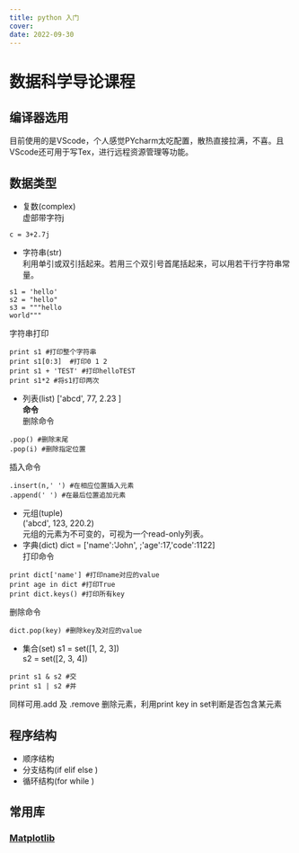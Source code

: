 ```yaml
---
title: python 入门
cover: 
date: 2022-09-30
---
```

# 数据科学导论课程
## 编译器选用
目前使用的是VScode，个人感觉PYcharm太吃配置，散热直接拉满，不喜。且VScode还可用于写Tex，进行远程资源管理等功能。
## 数据类型
* 复数(complex)    
虚部带字符j
```
c = 3+2.7j
```
* 字符串(str)    
利用单引或双引括起来。若用三个双引号首尾括起来，可以用若干行字符串常量。
```
s1 = 'hello' 
s2 = "hello"
s3 = """hello
world"""
```
字符串打印
```
print s1 #打印整个字符串
print s1[0:3]  #打印0 1 2 
print s1 + 'TEST' #打印helloTEST
print s1*2 #将s1打印两次
```
* 列表(list)
['abcd', 77, 2.23 ]    
**命令**    
删除命令
```
.pop() #删除末尾
.pop(i) #删除指定位置
```
插入命令
```
.insert(n,' ') #在相应位置插入元素 
.append(' ') #在最后位置追加元素
```
* 元组(tuple)    
('abcd', 123, 220.2)    
元组的元素为不可变的，可视为一个read-only列表。
* 字典(dict)
dict = ['name':'John', ;'age':17,'code':1122]    
打印命令
```
print dict['name'] #打印name对应的value
print age in dict #打印True
print dict.keys() #打印所有key
```
删除命令
```
dict.pop(key) #删除key及对应的value
```
* 集合(set)
s1 = set([1, 2, 3])    
s2 = set([2, 3, 4])    
```
print s1 & s2 #交
print s1 | s2 #并
```
同样可用.add 及 .remove 删除元素，利用print key in set判断是否包含某元素
## 程序结构
* 顺序结构
* 分支结构(if elif else )
* 循环结构(for while )

## 常用库
### [Matplotlib](https://matplotlib.org/2.0.2/examples/index.html)
